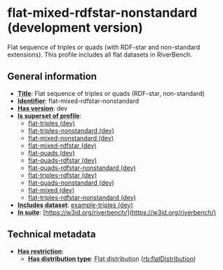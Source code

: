 # flat-mixed-rdfstar-nonstandard (development version)

Flat sequence of triples or quads (with RDF-star and non-standard extensions). This profile includes all flat datasets in RiverBench.

## General information

- **<abbr title="A name given to the resource.">Title</abbr>**: Flat sequence of triples or quads (RDF-star, non-standard)
- **<abbr title="An unambiguous reference to the resource within a given context.">Identifier</abbr>**: flat-mixed-rdfstar-nonstandard
- **<abbr title="Version tag of an artifact">Has version</abbr>**: dev
- **<abbr title="Indicates that this profile contains all datasets of the other profile">Is superset of profile</abbr>**: 
    - [flat-triples (dev)](https://w3id.org/riverbench/profiles/flat-triples/dev)
    - [flat-triples-nonstandard (dev)](https://w3id.org/riverbench/profiles/flat-triples-nonstandard/dev)
    - [flat-mixed-nonstandard (dev)](https://w3id.org/riverbench/profiles/flat-mixed-nonstandard/dev)
    - [flat-mixed-rdfstar (dev)](https://w3id.org/riverbench/profiles/flat-mixed-rdfstar/dev)
    - [flat-quads (dev)](https://w3id.org/riverbench/profiles/flat-quads/dev)
    - [flat-quads-rdfstar (dev)](https://w3id.org/riverbench/profiles/flat-quads-rdfstar/dev)
    - [flat-quads-rdfstar-nonstandard (dev)](https://w3id.org/riverbench/profiles/flat-quads-rdfstar-nonstandard/dev)
    - [flat-triples-rdfstar (dev)](https://w3id.org/riverbench/profiles/flat-triples-rdfstar/dev)
    - [flat-quads-nonstandard (dev)](https://w3id.org/riverbench/profiles/flat-quads-nonstandard/dev)
    - [flat-mixed (dev)](https://w3id.org/riverbench/profiles/flat-mixed/dev)
    - [flat-triples-rdfstar-nonstandard (dev)](https://w3id.org/riverbench/profiles/flat-triples-rdfstar-nonstandard/dev)
- **<abbr title="Indicates which datasets are included in the profile">Includes dataset</abbr>**: [example-triples (dev)](https://w3id.org/riverbench/datasets/example-triples/dev)
- **<abbr title="Indicates the benchmark suite to which a dataset or profile belongs">In suite</abbr>**: [https://w3id.org/riverbench/](https://w3id.org/riverbench/)

## Technical metadata

- **<abbr title="Has profile restriction. The restrictions are joined with the AND operator.">Has restriction</abbr>**: 
    - **<abbr title="Indicates the type of RiverBench dataset distribution">Has distribution type</abbr>**: <abbr title="The dataset is distributed as a single flat file.">Flat distribution</abbr> ([rb:flatDistribution](https://w3id.org/riverbench/schema/metadata#flatDistribution))

